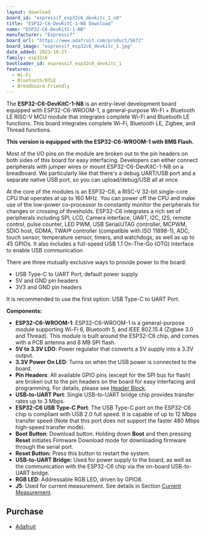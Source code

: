 ```yaml
---
layout: download
board_id: "espressif_esp32c6_devkitc_1_n8"
title: "ESP32-C6-DevKitC-1-N8 Download"
name: "ESP32-C6-DevKitC-1-N8"
manufacturer: "Espressif"
board_url: "https://www.adafruit.com/product/5672"
board_image: "espressif_esp32c6_devkitc_1.jpg"
date_added: 2023-10-27
family: esp32c6
bootloader_id: espressif_esp32c6_devkitc_1
features:
  - Wi-Fi
  - Bluetooth/BTLE
  - Breadboard-Friendly
---
```


The **ESP32-C6-DevKitC-1-N8** is an entry-level development board equipped with ESP32-C6-WROOM-1, a general-purpose Wi-Fi + Bluetooth LE RISC-V MCU module that integrates complete Wi-Fi and Bluetooth LE functions. This board integrates complete Wi-Fi, Bluetooth LE, Zigbee, and Thread functions.

**This version is equipped with the ESP32-C6-WROOM-1 with 8MB Flash.**

Most of the I/O pins on the module are broken out to the pin headers on both sides of this board for easy interfacing. Developers can either connect peripherals with jumper wires or mount ESP32-C6-DevKitC-1-N8 on a breadboard. We particularly like that there's a debug UART/USB port and a separate native USB port, so you can upload/debug/USB all at once.

At the core of the modules is an ESP32-C6, a RISC-V 32-bit single-core CPU that operates at up to 160 MHz. You can power off the CPU and make use of the low-power co-processor to constantly monitor the peripherals for changes or crossing of thresholds. ESP32-C6 integrates a rich set of peripherals including SPI, LCD, Camera interface, UART, I2C, I2S, remote control, pulse counter, LED PWM, USB Serial/JTAG controller, MCPWM, SDIO host, GDMA, TWAI® controller (compatible with ISO 11898-1), ADC, touch sensor, temperature sensor, timers, and watchdogs, as well as up to 45 GPIOs. It also includes a full-speed USB 1.1 On-The-Go (OTG) interface to enable USB communication

There are three mutually exclusive ways to provide power to the board:

- USB Type-C to UART Port, default power supply
- 5V and GND pin headers
- 3V3 and GND pin headers

It is recommended to use the first option: USB Type-C to UART Port.

**Components:**

- **ESP32-C6-WROOM-1**: ESP32-C6-WROOM-1 is a general-purpose module supporting Wi-Fi 6, Bluetooth 5, and IEEE 802.15.4 (Zigbee 3.0 and Thread). This module is built around the ESP32-C6 chip, and comes with a PCB antenna and 8 MB SPI flash.
- **5V to 3.3V LDO**: Power regulator that converts a 5V supply into a 3.3V output.
- **3.3V Power On LED**: Turns on when the USB power is connected to the board.
- **Pin Headers**: All available GPIO pins (except for the SPI bus for flash) are broken out to the pin headers on the board for easy interfacing and programming. For details, please see [Header Block](https://docs.espressif.com/projects/espressif-esp-dev-kits/en/latest/esp32c6/esp32-c6-devkitc-1/user_guide.html#hardware-reference).
- **USB-to-UART Port**: Single USB-to-UART bridge chip provides transfer rates up to 3 Mbps.
- **ESP32-C6 USB Type-C Port**: The USB Type-C port on the ESP32-C6 chip is compliant with USB 2.0 full speed. It is capable of up to 12 Mbps transfer speed (Note that this port does not support the faster 480 Mbps high-speed transfer mode).
- **Boot Button**: Download button. Holding down **Boot** and then pressing **Reset** initiates Firmware Download mode for downloading firmware through the serial port.
- **Reset Button:** Press this button to restart the system.
- **USB-to-UART Bridge:** Used for power supply to the board, as well as the communication with the ESP32-C6 chip via the on-board USB-to-UART bridge.
- **RGB LED**: Addressable RGB LED, driven by GPIO8.
- **J5**: Used for current measurement. See details in Section [Current Measurement](https://espressif-docs.readthedocs-hosted.com/projects/espressif-esp-dev-kits/en/latest/esp32c6/esp32-c6-devkitc-1/user_guide_v1.1.html#user-guide-c6-devkitc-1-v1-current).

## Purchase

* [Adafruit](https://www.adafruit.com/product/5672)
